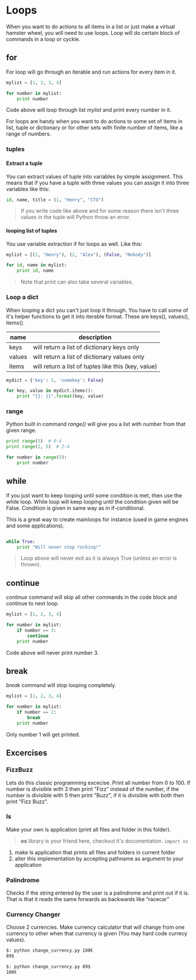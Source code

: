 # Loops #

When you want to do actions to all items in a list or just make a virtual hamster wheel, you
will need to use loops. Loop will do certain block of commands in a loop or cyckle.

## for
For loop will go through an iterable and run actions for every item in it.

```python
mylist = [1, 2, 3, 4]

for number in mylist:
    print number
```

Code above will loop through list *mylist* and print every number in it.

For loops are handy when you want to do actions to some set of items in list, tuple or dictionary or for other sets with finite number of items, like a range of numbers.

### tuples

#### Extract a tuple
You can extract values of tuple into variables by simple assignment. This means that if you have a tuple with three values you can assign it into three variables like this:

```python
id, name, title = (1, "Henry", "CTO")
```

> If you write code like above and for some reason there isn't three values in the tuple will Python throw an error.

#### looping list of tuples
You use variable extraction if for loops as well. Like this:

```python
mylist = [(1, "Henry"), (2, "Alex"), (False, "Nobody")]

for id, name in mylist:
    print id, name
```

> Note that print can also take several variables.

### Loop a dict
When looping a dict you can't just loop it through. You have to call some of it's helper functions to get it into iterable format. These are keys(), values(), items().

| name | description |
| ---- | ----------- |
| keys | will return a list of dictionary keys only |
| values | will return a list of dictionary values only |
| items | will return a list of tuples like this (key, value) |

```python
mydict = {'key': 1, 'somekey': False}

for key, value in mydict.items():
    print "{}: {}".format(key, value)
```

### range
Python built in command *range()* will give you a list with number from that given range.

```python
print range(5)  # 0-4
print range(2, 5)  # 2-4

for number in range(5):
    print number
```

## while
If you just want to keep looping until some condition is met, then use the while loop. While loop will keep looping until the condition given will be False. Condition is given in same way as in if-conditional.

This is a great way to create mainloops for instance (used in game engines and some applications).

```python

while True:
    print "Will never stop rocking!"
```

> Loop above will never exit as it is always True (unless an error is thrown).

## continue
*continue* command will skip all other commands in the code block and continue to next loop.

```python
mylist = [1, 2, 3, 4]

for number in mylist:
    if number == 3:
        continue
    print number
```

Code above will never print number 3.

## break
*break* command will stop looping completely.

```python
mylist = [1, 2, 3, 4]

for number in mylist:
    if number == 2:
        break
    print number
```
Only number 1 will get printed.

## Excercises

### FizzBuzz
Lets do this classic programming excecise. Print all number from 0 to 100. If number is divisible with 3 then print "Fizz" instead of the number, if the number is divisible with 5 then print "Buzz", if it is divisible with both then print "Fizz Buzz".

### ls
Make your own ls application (print all files and folder in this folder).

> **os** library is your friend here, checkout it's documentation. ```import os```

1. make ls application that prints all files and folders in current folder
1. alter this implementation by accepting pathname as argument to your application

### Palindrome
Checks if the string entered by the user is a palindrome and print out if it is.
That is that it reads the same forwards as backwards like “racecar”

### Currency Changer
Choose 2 currencies. Make currency calculator that will change from one currency to other when that currency is given (You may hard code currecy values).

```bash
$: python change_currency.py 100€
89$

$: python change_currency.py 89$
100€
```

